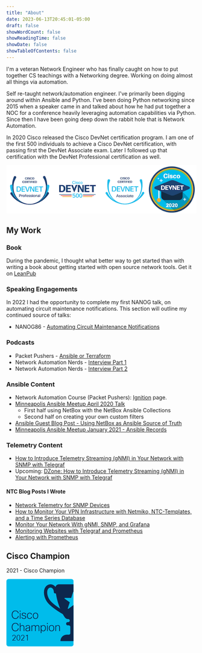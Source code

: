 ```yaml
---
title: "About"
date: 2023-06-13T20:45:01-05:00
draft: false
showWordCount: false
showReadingTime: false
showDate: false
showTableOfContents: false
---
```


I'm a veteran Network Engineer who has finally caught on how to put together CS teachings with a Networking degree. Working on doing almost all things via automation.

Self re-taught network/automation engineer. I've primarily been digging around within Ansible and Python. I've been doing Python networking since 2015 when a speaker came in and talked about how he had put together a NOC for a conference heavily leveraging automation capabilities via Python. Since then I have been going deep down the rabbit hole that is Network Automation.

In 2020 Cisco released the Cisco DevNet certification program. I am one of the first 500 individuals to achieve a Cisco DevNet certification, with passing first the DevNet Associate exam. Later I followed up that certification with the DevNet Professional certification as well.

![DevNet Cert Badges](/images/cisco_certs.png)
<!-- ![DevNet Professional](/images/cisco-certified-devnet-professional.png)
![DevNet 500](/images/devnet-500.png)
![DevNet Associate](/images/cisco-certified-devnet-associate.png)
![DevNet Class of 2020](/images/devnet-class-of-2020.png) -->

## My Work

### Book

During the pandemic, I thought what better way to get started than with writing a book about getting started with open source network tools. Get it on [LeanPub](https://leanpub.com/opensourcenetworkmanagement/)

### Speaking Engagements

In 2022 I had the opportunity to complete my first NANOG talk, on automating circuit maintenance notifications. This section will outline my continued source of talks:

- NANOG86 - [Automating Circuit Maintenance Notifications](https://www.youtube.com/watch?v=m6bOFnY3jQE)

### Podcasts

- Packet Pushers - [Ansible or Terraform](https://packetpushers.net/ansible-or-terraform-choose-one/)
- Network Automation Nerds - [Interview Part 1](https://podcast.networkautomationnerds.com/1864201/12167008-033-interview-with-josh-vanderaa-part-1)
- Network Automation Nerds - [Interview Part 2](https://podcast.networkautomationnerds.com/1864201/12167016-034-interview-with-josh-vanderaa-part-2)

### Ansible Content

- Network Automation Course (Packet Pushers): [Ignition](https://ignition.packetpushers.net/courses/ansible-for-network-automation/) page.
- [Minneapolis Ansible Meetup April 2020 Talk](https://www.youtube.com/watch?v=GyQf5F0gr3w&t)
  - First half using NetBox with the NetBox Ansible Collections
  - Second half on creating your own custom filters
- [Ansible Guest Blog Post - Using NetBox as Ansible Source of Truth](https://www.ansible.com/blog/using-netbox-for-ansible-source-of-truth)
- [Minneapolis Ansible Meetup January 2021 - Ansible Records](https://www.youtube.com/watch?v=Cz3vw1Sv-B4)

### Telemetry Content

- [How to Introduce Telemetry Streaming (gNMI) in Your Network with SNMP with Telegraf](https://www.influxdata.com/resources/how-to-introduce-telemetry-streaming-gnmi-in-your-network-with-snmp-with-telegraf/)
- Upcoming: [DZone: How to Introduce Telemetry Streaming (gNMI) in Your Network with SNMP with Telegraf](https://bit.ly/39sakM3)

#### NTC Blog Posts I Wrote

- [Network Telemetry for SNMP Devices](http://blog.networktocode.com/post/network_telemetry_for_snmp_devices/)
- [How to Monitor Your VPN Infrastructure with Netmiko, NTC-Templates, and a Time Series Database](http://blog.networktocode.com/post/using_python_and_telegraf_for_metrics/)
- [Monitor Your Network With gNMI, SNMP, and Grafana](http://blog.networktocode.com/post/monitor_your_network_with_gnmi_snmp_and_grafana/)
- [Monitoring Websites with Telegraf and Prometheus](http://blog.networktocode.com/post/monitoring_websites_with_telegraf_and_prometheus/)
- [Alerting with Prometheus](https://blog.networktocode.com/post/prometheus_alerting/)

## Cisco Champion

2021 - Cisco Champion

![Cisco Champion](/images/cisco_champ_logo_blue.png)
